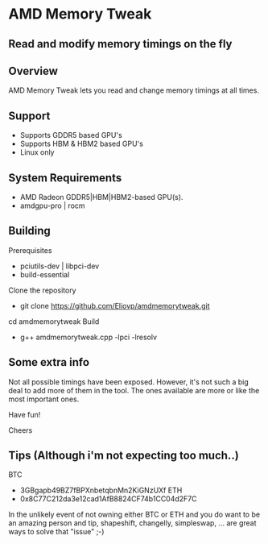 # AMD Memory Tweak
Read and modify memory timings on the fly
﻿
---
## Overview
AMD Memory Tweak lets you read and change memory timings at all times.

## Support
* Supports GDDR5 based GPU's
* Supports HBM & HBM2 based GPU's
* Linux only

## System Requirements
* AMD Radeon GDDR5|HBM|HBM2-based GPU(s).
* amdgpu-pro | rocm

## Building
Prerequisites
  * pciutils-dev | libpci-dev
  * build-essential
  
Clone the repository
  * git clone https://github.com/Eliovp/amdmemorytweak.git
  
cd amdmemorytweak
Build
  * g++ amdmemorytweak.cpp -lpci -lresolv


## Some extra info
Not all possible timings have been exposed.
However, it's not such a big deal to add more of them in the tool.
The ones available are more or like the most important ones.

Have fun!

Cheers


## Tips (Although i'm not expecting too much..)
BTC
  * 3GBgapb49BZ7fBPXnbetqbnMn2KiGNzUXf
ETH
  * 0x8C77C212da3e12cad1AfB8824CF74b1CC04d2F7C
  
In the unlikely event of not owning either BTC or ETH and you do want to be an amazing person and tip,
shapeshift, changelly, simpleswap, ... are great ways to solve that "issue" ;-)
